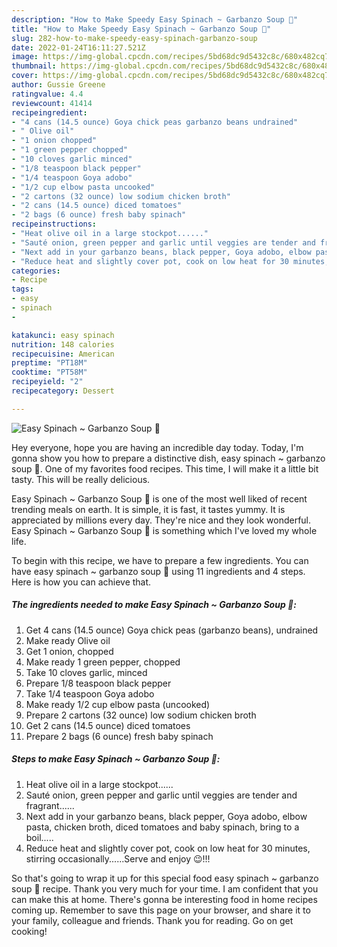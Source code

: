 ```yaml
---
description: "How to Make Speedy Easy Spinach ~ Garbanzo Soup 🥣"
title: "How to Make Speedy Easy Spinach ~ Garbanzo Soup 🥣"
slug: 282-how-to-make-speedy-easy-spinach-garbanzo-soup
date: 2022-01-24T16:11:27.521Z
image: https://img-global.cpcdn.com/recipes/5bd68dc9d5432c8c/680x482cq70/easy-spinach-garbanzo-soup-recipe-main-photo.jpg
thumbnail: https://img-global.cpcdn.com/recipes/5bd68dc9d5432c8c/680x482cq70/easy-spinach-garbanzo-soup-recipe-main-photo.jpg
cover: https://img-global.cpcdn.com/recipes/5bd68dc9d5432c8c/680x482cq70/easy-spinach-garbanzo-soup-recipe-main-photo.jpg
author: Gussie Greene
ratingvalue: 4.4
reviewcount: 41414
recipeingredient:
- "4 cans (14.5 ounce) Goya chick peas garbanzo beans undrained"
- " Olive oil"
- "1 onion chopped"
- "1 green pepper chopped"
- "10 cloves garlic minced"
- "1/8 teaspoon black pepper"
- "1/4 teaspoon Goya adobo"
- "1/2 cup elbow pasta uncooked"
- "2 cartons (32 ounce) low sodium chicken broth"
- "2 cans (14.5 ounce) diced tomatoes"
- "2 bags (6 ounce) fresh baby spinach"
recipeinstructions:
- "Heat olive oil in a large stockpot......"
- "Sauté onion, green pepper and garlic until veggies are tender and fragrant......"
- "Next add in your garbanzo beans, black pepper, Goya adobo, elbow pasta, chicken broth, diced tomatoes and baby spinach, bring to a boil....."
- "Reduce heat and slightly cover pot, cook on low heat for 30 minutes, stirring occasionally......Serve and enjoy 😉!!!"
categories:
- Recipe
tags:
- easy
- spinach
- 

katakunci: easy spinach  
nutrition: 148 calories
recipecuisine: American
preptime: "PT18M"
cooktime: "PT58M"
recipeyield: "2"
recipecategory: Dessert

---
```



![Easy Spinach ~ Garbanzo Soup 🥣](https://img-global.cpcdn.com/recipes/5bd68dc9d5432c8c/680x482cq70/easy-spinach-garbanzo-soup-recipe-main-photo.jpg)

Hey everyone, hope you are having an incredible day today. Today, I'm gonna show you how to prepare a distinctive dish, easy spinach ~ garbanzo soup 🥣. One of my favorites food recipes. This time, I will make it a little bit tasty. This will be really delicious.



Easy Spinach ~ Garbanzo Soup 🥣 is one of the most well liked of recent trending meals on earth. It is simple, it is fast, it tastes yummy. It is appreciated by millions every day. They're nice and they look wonderful. Easy Spinach ~ Garbanzo Soup 🥣 is something which I've loved my whole life.


To begin with this recipe, we have to prepare a few ingredients. You can have easy spinach ~ garbanzo soup 🥣 using 11 ingredients and 4 steps. Here is how you can achieve that.

<!--inarticleads1-->

##### The ingredients needed to make Easy Spinach ~ Garbanzo Soup 🥣:

1. Get 4 cans (14.5 ounce) Goya chick peas (garbanzo beans), undrained
1. Make ready  Olive oil
1. Get 1 onion, chopped
1. Make ready 1 green pepper, chopped
1. Take 10 cloves garlic, minced
1. Prepare 1/8 teaspoon black pepper
1. Take 1/4 teaspoon Goya adobo
1. Make ready 1/2 cup elbow pasta (uncooked)
1. Prepare 2 cartons (32 ounce) low sodium chicken broth
1. Get 2 cans (14.5 ounce) diced tomatoes
1. Prepare 2 bags (6 ounce) fresh baby spinach




<!--inarticleads2-->

##### Steps to make Easy Spinach ~ Garbanzo Soup 🥣:

1. Heat olive oil in a large stockpot......
1. Sauté onion, green pepper and garlic until veggies are tender and fragrant......
1. Next add in your garbanzo beans, black pepper, Goya adobo, elbow pasta, chicken broth, diced tomatoes and baby spinach, bring to a boil.....
1. Reduce heat and slightly cover pot, cook on low heat for 30 minutes, stirring occasionally......Serve and enjoy 😉!!!




So that's going to wrap it up for this special food easy spinach ~ garbanzo soup 🥣 recipe. Thank you very much for your time. I am confident that you can make this at home. There's gonna be interesting food in home recipes coming up. Remember to save this page on your browser, and share it to your family, colleague and friends. Thank you for reading. Go on get cooking!
